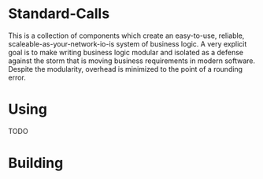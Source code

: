 
# Standard-Calls

This is a collection of components which create an easy-to-use, reliable, scaleable-as-your-network-io-is
system of business logic. A very explicit goal is to make writing business logic modular and isolated as a defense
against the storm that is moving business requirements in modern software. Despite the modularity, overhead is
minimized to the point of a rounding error.


# Using

TODO

# Building

```bash

```
